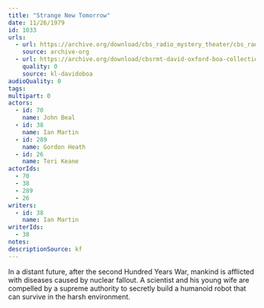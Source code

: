 ```yaml
---
title: "Strange New Tomorrow"
date: 11/26/1979
id: 1033
urls: 
  - url: https://archive.org/download/cbs_radio_mystery_theater/cbs_radio_mystery_theater-1001-1050.zip/cbs_radio_mystery_theater-1001-1050%2Fcbsrmt_1033_a_strange_new_tomorrow.mp3
    source: archive-org
  - url: https://archive.org/download/cbsrmt-david-oxford-boa-collection/CBSRMT-791126-1033-Strange-New-Tomorrow-(128-48)_WBBM-JE-{BoA}.mp3
    quality: 0
    source: kl-davidoboa
audioQuality: 0
tags: 
multipart: 0
actors:  
  - id: 70
    name: John Beal  
  - id: 38
    name: Ian Martin  
  - id: 289
    name: Gordon Heath  
  - id: 26
    name: Teri Keane
actorIds:  
  - 70  
  - 38  
  - 289  
  - 26
writers:  
  - id: 38
    name: Ian Martin
writerIds:  
  - 38
notes: 
descriptionSource: kf
---
```

In a distant future, after the second Hundred Years War, mankind is afflicted with diseases caused by nuclear fallout. A scientist and his young wife are compelled by a supreme authority to secretly build a humanoid robot that can survive in the harsh environment.